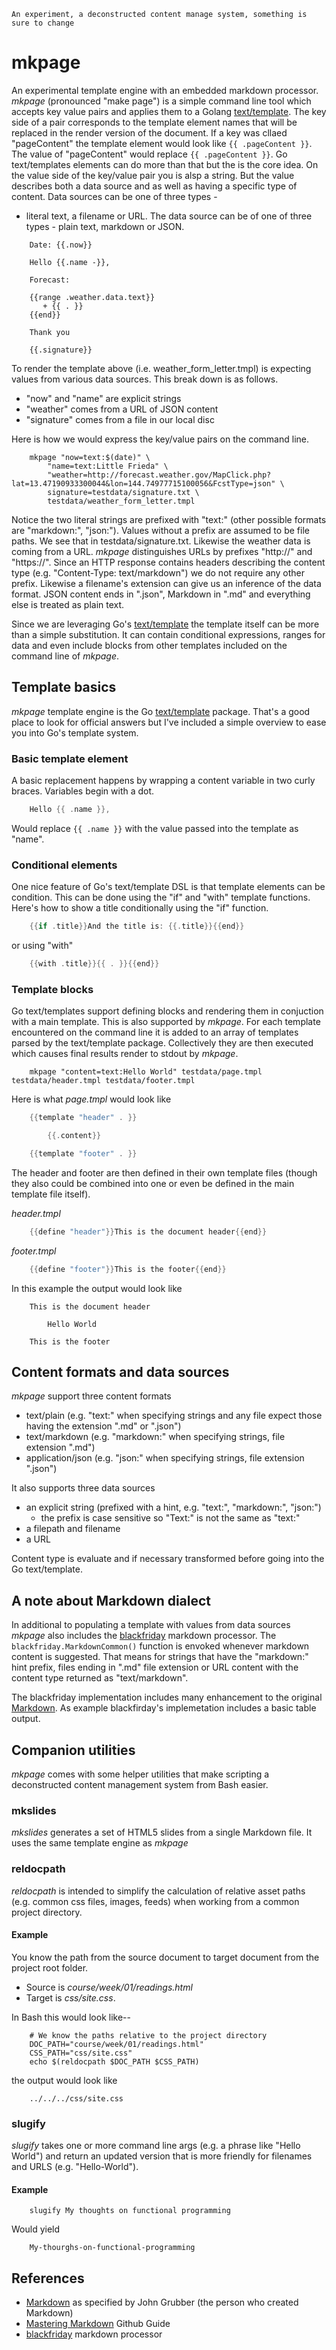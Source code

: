 
    An experiment, a deconstructed content manage system, something is sure to change

# mkpage

An experimental template engine with an embedded markdown processor.  *mkpage* (pronounced "make page") is 
a simple command line tool which accepts key value pairs and applies them to a 
Golang [text/template](https://golang.org/pkg/text/template/).  The key side of a pair corresponds to the 
template element names that will be replaced in the render version of the document. If a key was cllaed
"pageContent" the template element would look like `{{ .pageContent }}`. The value of "pageContent" would
replace `{{ .pageContent }}`. Go text/templates elements can do more than that but the is the core idea.
On the value side of the key/value pair you is alsp a string. But the value describes both a data source and
as well as having a specific type of content.  Data sources can be one of three types -
- literal text, a filename or URL. The data source can be of one of three types - plain text, markdown
or JSON.


```template
    Date: {{.now}}

    Hello {{.name -}},
    
    Forecast:

    {{range .weather.data.text}}
       + {{ . }}
    {{end}}

    Thank you

    {{.signature}}
```

To render the template above (i.e. weather_form_letter.tmpl) is expecting values from various data sources.
This break down is as follows.

+ "now" and "name" are explicit strings
+ "weather" comes from a URL of JSON content
+ "signature" comes from a file in our local disc

Here is how we would express the key/value pairs on the command line.

```shell
    mkpage "now=text:$(date)" \
        "name=text:Little Frieda" \
        "weather=http://forecast.weather.gov/MapClick.php?lat=13.47190933300044&lon=144.74977715100056&FcstType=json" \
        signature=testdata/signature.txt \
        testdata/weather_form_letter.tmpl
```

Notice the two literal strings are prefixed with "text:" (other possible formats are "markdown:", "json:").
Values without a prefix are assumed to be file paths. We see that in testdata/signature.txt.  Likewise the 
weather data is coming from a URL. *mkpage* distinguishes URLs by prefixes "http://" and "https://". 
Since an HTTP response contains headers describing the content type (e.g.  "Content-Type: text/markdown") we 
do not require any other prefix. Likewise a filename's extension can give us an inference of the data format.
JSON content ends in ".json", Markdown in ".md" and everything else is treated as plain text.


Since we are leveraging Go's [text/template](https://golang.org/pkg/text/template/) the template itself
can be more than a simple substitution. It can contain conditional expressions, ranges for data and even
include blocks from other templates included on the command line of *mkpage*.



## Template basics

*mkpage* template engine is the Go [text/template](https://golang.org/pkg/text/template/) package. 
That's a good place to look for official answers but I've included a simple overview to ease you
into Go's template system.

### Basic template element

A basic replacement happens by wrapping a content variable in two curly braces. Variables begin
with a dot.

```go
    Hello {{ .name }},
```

Would replace `{{ .name }}` with the value passed into the template as "name".


### Conditional elements

One nice feature of Go's text/template DSL is that template elements can be condition. This can
be done using the "if" and "with" template functions. Here's how to show a title conditionally
using the "if" function.

```go
    {{if .title}}And the title is: {{.title}}{{end}}
```

or using "with"

```go
    {{with .title}}{{ . }}{{end}}
```

### Template blocks

Go text/templates support defining blocks and rendering them in conjuction with a main template. This is
also supported by *mkpage*. For each template encountered on the command line it is added to an array of templates
parsed by the text/template package.  Collectively they are then executed which causes final results 
render to stdout by *mkpage*.

```shell
    mkpage "content=text:Hello World" testdata/page.tmpl testdata/header.tmpl testdata/footer.tmpl
```

Here is what *page.tmpl* would look like

```go
    {{template "header" . }}

        {{.content}}

    {{template "footer" . }}
```

The header and footer are then defined in their own template files (though they also could be combined into one
or even be defined in the main template file itself).

*header.tmpl*

```go
    {{define "header"}}This is the document header{{end}}
```

*footer.tmpl*

```go
    {{define "footer"}}This is the footer{{end}}
```

In this example the output would look like

```text
    This is the document header

        Hello World

    This is the footer
```


## Content formats and data sources

*mkpage* support three content formats

+ text/plain (e.g. "text:" when specifying strings and any file expect those having the extension ".md" or ".json")
+ text/markdown (e.g. "markdown:" when specifying strings, file extension ".md")
+ application/json (e.g. "json:" when specifying strings, file extension ".json")

It also supports three data sources

+ an explicit string (prefixed with a hint, e.g. "text:", "markdown:", "json:")
    + the prefix is case sensitive so "Text:" is not the same as "text:"
+ a filepath and filename
+ a URL

Content type is evaluate and if necessary transformed before going into the Go text/template.


## A note about Markdown dialect

In additional to populating a template with values from data sources *mkpage* also includes the
[blackfriday](https://github.com/russross/blackfriday) markdown processor.  The `blackfriday.MarkdownCommon()`
function is envoked whenever markdown content is suggested. That means for strings that have the 
"markdown:" hint prefix, files ending in ".md" file extension or URL content with the content type
returned as "text/markdown".

The blackfriday implementation includes many enhancement to the original 
[Markdown](https://daringfireball.net/projects/markdown/). As example blackfirday's implemetation 
includes a basic table output.


## Companion utilities

*mkpage* comes with some helper utilities that make scripting a deconstructed
content management system from Bash easier.

### mkslides

*mkslides* generates a set of HTML5 slides from a single Markdown file. It uses
the same template engine as *mkpage*

### reldocpath

*reldocpath* is intended to simplify the calculation of relative
asset paths (e.g. common css files, images, feeds) when working from
a common project directory.

#### Example

You know the path from the source document to target document from the project root folder.

+ Source is *course/week/01/readings.html*  
+ Target is *css/site.css*.

In Bash this would look like--

```shell
    # We know the paths relative to the project directory
    DOC_PATH="course/week/01/readings.html"
    CSS_PATH="css/site.css"
    echo $(reldocpath $DOC_PATH $CSS_PATH)
```

the output would look like

```shell
    ../../../css/site.css
```

### slugify

*slugify* takes one or more command line args (e.g. a phrase like "Hello World") and return
an updated version that is more friendly for filenames and URLS (e.g. "Hello-World").

#### Example

```shell
    slugify My thoughts on functional programming
```

Would yield

```
    My-thourghs-on-functional-programming
```


## References

+ [Markdown](http://daringfireball.net/projects/markdown/) as specified by John Grubber (the person who created Markdown)
+ [Mastering Markdown](https://guides.github.com/features/mastering-markdown/) Github Guide
+ [blackfriday]() markdown processor
